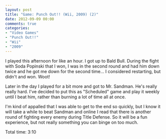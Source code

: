 ```yaml
---
layout: post
title: "Game: Punch Out!! (Wii, 2009) (2)"
date: 2012-09-09 00:00
comments: true
categories:
- "Video Games"
- "Punch Out!!"
- "Wii"
- "2009"
---
```


I played this afternoon for like an hour. I got up to Bald
Bull. During the fight with Soda Popinski that I won, I was in the
second round and had him down twice and he got me down for the
second time... I considered restarting, but didn't and won. Woot!

Later in the day I played for a bit more and got to
Mr. Sandman. He's really really hard. I've decided to put this as
"Scheduled" game and play it weekly until I beat him, rather than
burning a lot of time all at once.

I'm kind of appalled that I was able to get to the end so
quickly, but I know it will take a while to beat Sandman and
online I read that there is another round of fighting every enemy
during Title Defense. So it will be a fun experience, but not
really something you can binge on too much.

Total time: 3:10
